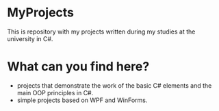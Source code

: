 # MyProjects
This is repository with my projects written during my studies at the university in C#.
# What can you find here?
 - projects that demonstrate the work of the basic C# elements and the main OOP principles in C#.
 - simple projects based on WPF and WinForms.

